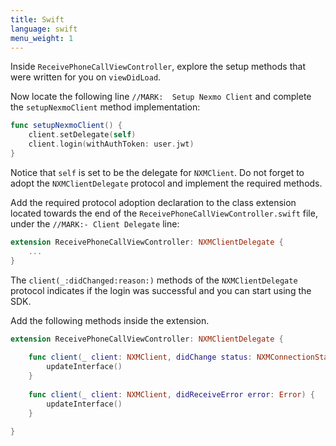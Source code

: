 ```yaml
---
title: Swift
language: swift
menu_weight: 1
---
```


Inside `ReceivePhoneCallViewController`, explore the setup methods that were written for you on `viewDidLoad`.

Now locate the following line `//MARK:  Setup Nexmo Client` and complete the `setupNexmoClient` method implementation:

```swift
func setupNexmoClient() {
    client.setDelegate(self)
    client.login(withAuthToken: user.jwt)
}
```

Notice that `self` is set to be the delegate for `NXMClient`. Do not forget to adopt the `NXMClientDelegate` protocol and implement the required methods.

Add the required protocol adoption declaration to the class extension located towards the end of the `ReceivePhoneCallViewController.swift` file, under the `//MARK:- Client Delegate` line:

```swift
extension ReceivePhoneCallViewController: NXMClientDelegate {
    ...
}
```

The `client(_:didChanged:reason:)` methods of the `NXMClientDelegate` protocol indicates if the login was successful and you can start using the SDK.

Add the following methods inside the extension.

```swift
extension ReceivePhoneCallViewController: NXMClientDelegate {
    
    func client(_ client: NXMClient, didChange status: NXMConnectionStatus, reason: NXMConnectionStatusReason) {
        updateInterface()
    }
    
    func client(_ client: NXMClient, didReceiveError error: Error) {
        updateInterface()
    }
    
}
```
